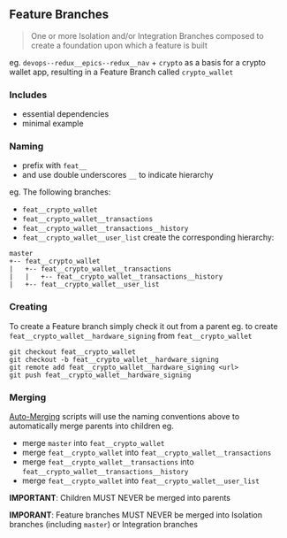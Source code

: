 Feature Branches
---

> One or more Isolation and/or Integration Branches composed to create a foundation upon which a feature is built

eg. ``devops--redux__epics--redux__nav`` + ``crypto`` as a basis for a crypto wallet app, resulting in a Feature Branch called ``crypto_wallet``

### Includes

 - essential dependencies
 - minimal example

### Naming

 - prefix with ``feat__``
 - and use double underscores ``__`` to indicate hierarchy

eg.
The following branches:
 - ``feat__crypto_wallet``
 - ``feat__crypto_wallet__transactions``
 - ``feat__crypto_wallet__transactions__history``
 - ``feat__crypto_wallet__user_list``
create the corresponding hierarchy:
```
master
+-- feat__crypto_wallet
|   +-- feat__crypto_wallet__transactions
|   |   +-- feat__crypto_wallet__transactions__history
|   +-- feat__crypto_wallet__user_list
```

### Creating

To create a Feature branch simply check it out from a parent
eg.
to create ``feat__crypto_wallet__hardware_signing`` from ``feat__crypto_wallet``
```
git checkout feat__crypto_wallet
git checkout -b feat__crypto_wallet__hardware_signing
git remote add feat__crypto_wallet__hardware_signing <url>
git push feat__crypto_wallet__hardware_signing
```

### Merging

[Auto-Merging](commands-cascade-merge.md) scripts will use the naming conventions above
to automatically merge parents into children eg.
 - merge ``master`` into ``feat__crypto_wallet``
 - merge ``feat__crypto_wallet`` into ``feat__crypto_wallet__transactions``
 - merge ``feat__crypto_wallet__transactions`` into ``feat__crypto_wallet__transactions__history``
 - merge ``feat__crypto_wallet`` into ``feat__crypto_wallet__user_list``

**IMPORTANT**: Children MUST NEVER be merged into parents

**IMPORANT**: Feature branches MUST NEVER be merged into Isolation branches (including ``master``) or Integration branches
